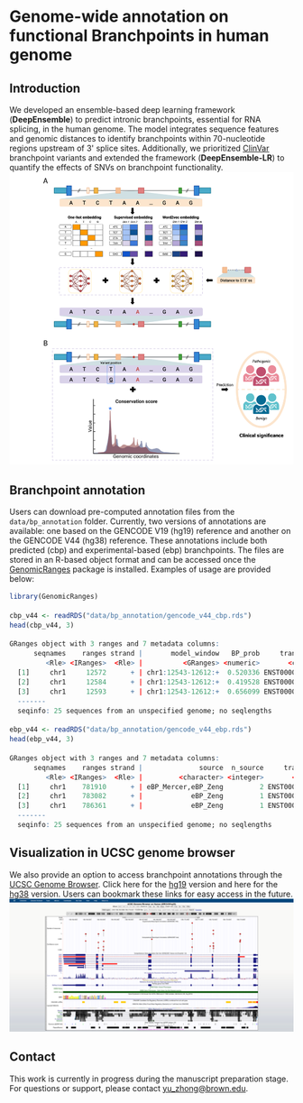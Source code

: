 # Genome-wide annotation on functional Branchpoints in human genome

## Introduction
We developed an ensemble-based deep learning framework (**DeepEnsemble**) to predict intronic branchpoints, essential for RNA splicing, in the human genome. The model integrates sequence features and genomic distances to identify branchpoints within 70-nucleotide regions upstream of 3' splice sites. Additionally, we prioritized [ClinVar](https://www.ncbi.nlm.nih.gov/clinvar/intro/) branchpoint variants and extended the framework (**DeepEnsemble-LR**) to quantify the effects of SNVs on branchpoint functionality.
![Example Image](demo/model_struct.png)

## Branchpoint annotation
Users can download pre-computed annotation files from the `data/bp_annotation` folder. Currently, two versions of annotations are available: one based on the GENCODE V19 (hg19) reference and another on the GENCODE V44 (hg38) reference. These annotations include both predicted (cbp) and experimental-based (ebp) branchpoints. The files are stored in an R-based object format and can be accessed once the [GenomicRanges](https://bioconductor.org/packages/release/bioc/html/GenomicRanges.html) package is installed. Examples of usage are provided below:
```r
library(GenomicRanges)

cbp_v44 <- readRDS("data/bp_annotation/gencode_v44_cbp.rds")
head(cbp_v44, 3)

GRanges object with 3 ranges and 7 metadata columns:
      seqnames    ranges strand |       model_window   BP_prob     transcript_id     tx_type intron_type intron_length          intron_gr
         <Rle> <IRanges>  <Rle> |          <GRanges> <numeric>       <character> <character> <character>     <integer>          <GRanges>
  [1]     chr1     12572      + | chr1:12543-12612:+  0.520336 ENST00000456328.2      lncRNA          U2           385 chr1:12228-12612:+
  [2]     chr1     12584      + | chr1:12543-12612:+  0.419528 ENST00000456328.2      lncRNA          U2           385 chr1:12228-12612:+
  [3]     chr1     12593      + | chr1:12543-12612:+  0.656099 ENST00000456328.2      lncRNA          U2           385 chr1:12228-12612:+
  -------
  seqinfo: 25 sequences from an unspecified genome; no seqlengths

ebp_v44 <- readRDS("data/bp_annotation/gencode_v44_ebp.rds")
head(ebp_v44, 3)

GRanges object with 3 ranges and 7 metadata columns:
      seqnames    ranges strand |              source  n_source     transcript_id     tx_type intron_type intron_length            intron_gr
         <Rle> <IRanges>  <Rle> |         <character> <integer>       <character> <character> <character>     <integer>            <GRanges>
  [1]     chr1    781910      + | eBP_Mercer,eBP_Zeng         2 ENST00000434264.6      lncRNA          U2          2844 chr1:779093-781936:+
  [2]     chr1    783082      + |            eBP_Zeng         1 ENST00000589899.5      lncRNA          U2          1067 chr1:782044-783110:+
  [3]     chr1    786361      + |            eBP_Zeng         1 ENST00000586928.5      lncRNA          U2          1899 chr1:784494-786392:+
  -------
  seqinfo: 25 sequences from an unspecified genome; no seqlengths
```

## Visualization in UCSC genome browser 
We also provide an option to access branchpoint annotations through the [UCSC Genome Browser](https://genome.ucsc.edu/). 
Click here for the [hg19](https://genome.ucsc.edu/s/yzhong/hg19_ebp_cbp) version and here for the [hg38](https://genome.ucsc.edu/s/yzhong/hg38_ebp_cbp) version. Users can bookmark these links for easy access in the future.
![Example Image](demo/ucsc_demo.png)

## Contact
This work is currently in progress during the manuscript preparation stage. For questions or support, please contact [yu_zhong@brown.edu](mailto:yu_zhong@brown.edu).